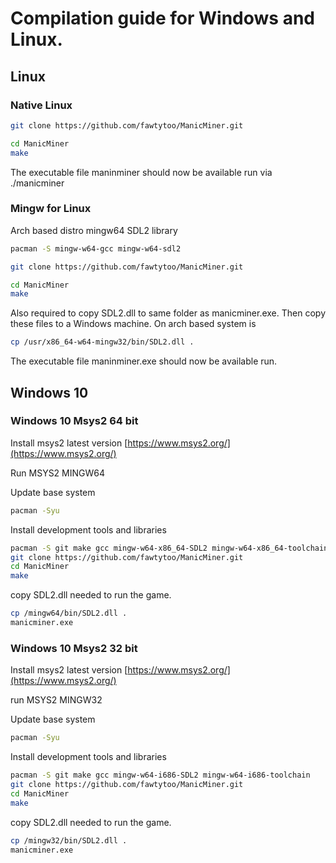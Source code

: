 # Compilation guide for Windows and Linux. 

## Linux

### Native Linux

```bash
git clone https://github.com/fawtytoo/ManicMiner.git
```

```bash
cd ManicMiner
make
```

The executable file maninminer should now be available run via ./manicminer

### Mingw for Linux

Arch based distro mingw64 SDL2 library
```bash
pacman -S mingw-w64-gcc mingw-w64-sdl2
```

```bash
git clone https://github.com/fawtytoo/ManicMiner.git
```

```bash
cd ManicMiner
make
```
Also required to copy SDL2.dll to same folder as manicminer.exe. Then copy these files to a Windows machine.
On arch based system is
```bash
cp /usr/x86_64-w64-mingw32/bin/SDL2.dll .
```
The executable file maninminer.exe should now be available run.

## Windows 10

### Windows 10 Msys2 64 bit

Install msys2 latest version [https://www.msys2.org/](https://www.msys2.org/)

Run MSYS2 MINGW64

Update base system

```bash
pacman -Syu
```

Install development tools and libraries
```bash
pacman -S git make gcc mingw-w64-x86_64-SDL2 mingw-w64-x86_64-toolchain
git clone https://github.com/fawtytoo/ManicMiner.git
cd ManicMiner
make
```
copy SDL2.dll needed to run the game.
```bash
cp /mingw64/bin/SDL2.dll .
manicminer.exe
```

### Windows 10 Msys2 32 bit

Install msys2 latest version [https://www.msys2.org/](https://www.msys2.org/)

run MSYS2 MINGW32

Update base system

```bash
pacman -Syu
```

Install development tools and libraries
```bash
pacman -S git make gcc mingw-w64-i686-SDL2 mingw-w64-i686-toolchain
git clone https://github.com/fawtytoo/ManicMiner.git
cd ManicMiner
make
```
copy SDL2.dll needed to run the game.
```bash
cp /mingw32/bin/SDL2.dll .
manicminer.exe
```